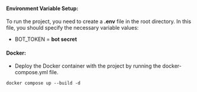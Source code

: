 #### Environment Variable Setup:
To run the project, you need to create a **.env** file in the root directory.
In this file, you should specify the necessary variable values:

* BOT_TOKEN = **bot secret**


#### Docker:
* Deploy the Docker container with the project by running the docker-compose.yml file.

```shell
docker compose up --build -d
```